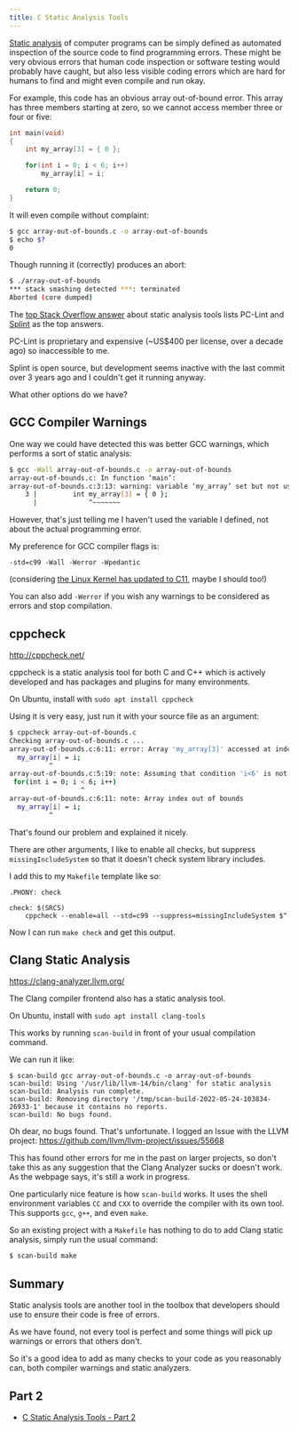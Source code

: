 ```yaml
---
title: C Static Analysis Tools
---
```


[Static analysis](https://en.wikipedia.org/wiki/Static_program_analysis) of computer programs can be simply defined as automated inspection of the source code to find programming errors. These might be very obvious errors that human code inspection or software testing would probably have caught, but also less visible coding errors which are hard for humans to find and might even compile and run okay.

For example, this code has an obvious array out-of-bound error. This array has three members starting at zero, so we cannot access member three or four or five:

```c
int main(void)
{
	int my_array[3] = { 0 };

	for(int i = 0; i < 6; i++)
		my_array[i] = i;

	return 0;
}
```

It will even compile without complaint:

```sh
$ gcc array-out-of-bounds.c -o array-out-of-bounds
$ echo $?
0
```

Though running it (correctly) produces an abort:

```sh
$ ./array-out-of-bounds 
*** stack smashing detected ***: terminated
Aborted (core dumped)
```

The [top Stack Overflow answer](https://stackoverflow.com/questions/1145191/static-code-analyzers-for-c) about static analysis tools lists PC-Lint and [Splint](https://splint.org/) as the top answers.

PC-Lint is proprietary and expensive (~US$400 per license, over a decade ago) so inaccessible to me.

Splint is open source, but development seems inactive with the last commit over 3 years ago and I couldn't get it running anyway.

What other options do we have?

## GCC Compiler Warnings

One way we could have detected this was better GCC warnings, which performs a sort of static analysis:

```sh
$ gcc -Wall array-out-of-bounds.c -o array-out-of-bounds
array-out-of-bounds.c: In function ‘main’:
array-out-of-bounds.c:3:13: warning: variable ‘my_array’ set but not used [-Wunused-but-set-variable]
    3 |         int my_array[3] = { 0 };
      |             ^~~~~~~~
```

However, that's just telling me I haven't used the variable I defined, not about the actual programming error.

My preference for GCC compiler flags is:

~~~
-std=c99 -Wall -Werror -Wpedantic
~~~

(considering [the Linux Kernel has updated to C11](https://www.phoronix.com/scan.php?page=news_item&px=Linux-Kernel-C89-To-C11), maybe I should too!)

You can also add `-Werror` if you wish any warnings to be considered as errors and stop compilation.

## cppcheck

http://cppcheck.net/

cppcheck is a static analysis tool for both C and C++ which is actively developed and has packages and plugins for many environments.

On Ubuntu, install with  `sudo apt install cppcheck`

Using it is very easy, just run it with your source file as an argument:

```sh
$ cppcheck array-out-of-bounds.c
Checking array-out-of-bounds.c ...
array-out-of-bounds.c:6:11: error: Array 'my_array[3]' accessed at index 5, which is out of bounds. [arrayIndexOutOfBounds]
  my_array[i] = i;
          ^
array-out-of-bounds.c:5:19: note: Assuming that condition 'i<6' is not redundant
 for(int i = 0; i < 6; i++)
                  ^
array-out-of-bounds.c:6:11: note: Array index out of bounds
  my_array[i] = i;
          ^
```

That's found our problem and explained it nicely.

There are other arguments, I like to enable all checks, but suppress `missingIncludeSystem` so that it doesn't check system library includes.

I add this to my `Makefile` template like so:

```
.PHONY: check

check: $(SRCS)
	cppcheck --enable=all --std=c99 --suppress=missingIncludeSystem $^
```

Now I can run `make check` and get this output.

## Clang Static Analysis

<https://clang-analyzer.llvm.org/>

The Clang compiler frontend also has a static analysis tool.

On Ubuntu, install with  `sudo apt install clang-tools`

This works by running `scan-build` in front of your usual compilation command.

We can run it like:

```
$ scan-build gcc array-out-of-bounds.c -o array-out-of-bounds
scan-build: Using '/usr/lib/llvm-14/bin/clang' for static analysis
scan-build: Analysis run complete.
scan-build: Removing directory '/tmp/scan-build-2022-05-24-103834-26933-1' because it contains no reports.
scan-build: No bugs found.
```

Oh dear, no bugs found. That's unfortunate. I logged an Issue with the LLVM project: https://github.com/llvm/llvm-project/issues/55668

This has found other errors for me in the past on larger projects, so don't take this as any suggestion that the Clang Analyzer sucks or doesn't work. As the webpage says, it's still a work in progress.

One particularly nice feature is how `scan-build` works. It uses the shell environment variables `CC` and `CXX` to override the compiler with its own tool. This supports `gcc`, `g++`, and even `make`.

So an existing project with a `Makefile` has nothing to do to add Clang static analysis, simply run the usual command:

```sh
$ scan-build make
```

## Summary

Static analysis tools are another tool in the toolbox that developers should use to ensure their code is free of errors.

As we have found, not every tool is perfect and some things will pick up warnings or errors that others don't.

So it's a good idea to add as many checks to your code as you reasonably can, both compiler warnings and static analyzers.

## Part 2

* [C Static Analysis Tools - Part 2](https://gist.github.com/superjamie/fe4ef704ee39e73610920b4212707932)
